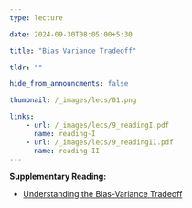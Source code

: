 ```yaml
---
type: lecture

date: 2024-09-30T08:05:00+5:30

title: "Bias Variance Tradeoff"

tldr: ""

hide_from_announcments: false

thumbnail: /_images/lecs/01.png

links: 
    - url: /_images/lecs/9_readingI.pdf
      name: reading-I
    - url: /_images/lecs/9_readingII.pdf
      name: reading-II
---
```

**Supplementary Reading:**
- [Understanding the Bias-Variance Tradeoff](https://scott.fortmann-roe.com/docs/BiasVariance.html)
